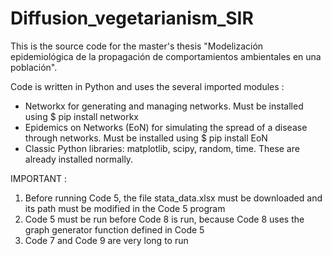 # Diffusion_vegetarianism_SIR

This is the source code for the master's thesis "Modelización epidemiológica de la propagación de comportamientos ambientales en una población". 

Code is written in Python and uses the several imported modules :
  - Networkx for generating and managing networks. Must be installed using $ pip install networkx
  - Epidemics on Networks (EoN) for simulating the spread of a disease through networks. Must be installed using $ pip install EoN
  - Classic Python libraries: matplotlib, scipy, random, time. These are already installed normally. 
 

IMPORTANT : 
  1) Before running Code 5, the file stata_data.xlsx must be downloaded and its path must be modified in the Code 5 program
  2) Code 5 must be run before Code 8 is run, because Code 8 uses the graph generator function defined in Code 5
  3) Code 7 and Code 9 are very long to run 
